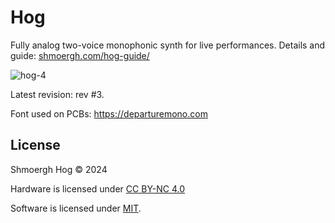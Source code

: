 # Hog

Fully analog two-voice monophonic synth for live performances.
Details and guide: [shmoergh.com/hog-guide/](https://shmoergh.com/hog-guide/)

![hog-4](https://github.com/user-attachments/assets/5aac2ab4-8e55-40d0-9659-4bc40b0307c7)

Latest revision: rev #3.

Font used on PCBs: https://departuremono.com

## License

Shmoergh Hog © 2024

Hardware is licensed under [CC BY-NC 4.0](https://creativecommons.org/licenses/by-nc/4.0/)

Software is licensed under [MIT](https://opensource.org/license/mit).
